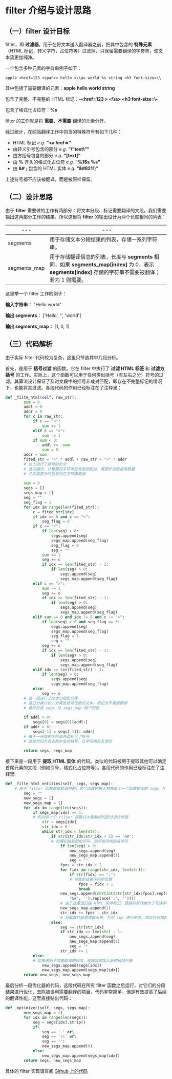 # filter 介绍与设计思路

## （一）filter 设计目标

filter，即 **过滤器**，用于在将文本送入翻译器之前，把其中包含的 **特殊元素** （HTML 标记，转义字符，占位符等）过滤掉，只保留需要翻译的字符串，使文本流更加纯净。

一个包含多种元素的字符串例子如下：

```
apple <href=123 <span>> hello <\\a> world %s string <h3 font-size=\\
```

其中包括了需要翻译的元素：**apple hello world string**

包含了完整、不完整的 HTML 标记：**-<href=123 <span>> <\\\a> <h3 font-size=\\\-**

包含了格式化占位符：**%s**

filter 的工作就是将 **需要、不需要** 翻译的元素分开。

经过统计，在网站翻译工作中包含的特殊符号有如下几种：

+ HTML 标记 *e.g.* **"<a href=>"**
+ 由转义引号包含的部分 *e.g.* **"\\\"text\\\""**
+ 由方括号包含的部分 *e.g.* **"[text]"**
+ 由 **%** 开头的格式化占位符 *e.g.* **"%1$s %s"**
+ 由 **&# ;** 包含的 HTML 实体 *e.g.* **"\&#8211;"**

上述符号都不应该被翻译，而是被原样保留。

## （二）设计思路

由于 **filter** 需要做的工作有两部分：将文本分段、标记需要翻译的文段，我们需要输出这两部分工作的结果。所以这里将 **filter** 的输出设计为两个长度相同的列表：

| ---          | ---                                                          |
| ------------ | ------------------------------------------------------------ |
| segments     | 用于存储文本分段结果的列表，存储一系列字符串。               |
| segments_map | 用于存储翻译信息的列表，长度与 **segments** 相同，如果 **segments_map[index]** 为 0，表示 **segments[index]** 存储的字符串不需要被翻译；若为 1 则需要。 |

这里举一个 filter 工作的例子：

**输入字符串：** "Hello <a> world"

**输出 segments：** ['Hello',  '<a>',  'world']

**输出 segments_map：** [1, 0, 1]

## （三）代码解析

由于实际 filter 代码较为复杂，这里只节选其中几段分析。

首先，是用于 **括号过滤** 的函数。它在 filter 中执行了 **过滤 HTML 标签** 和 **过滤方括号** 的工作。实际上，这个函数可以用于任何类似括号（有左右之分）符号的过滤。其算法设计保证了及时文段中的括号非成对匹配，即存在不完整标记的情况下，也能将其过滤。各段代码的作用已经标注在了注释里：

```python
def _filte_html(self, raw_str):
        sum = 0
        addl = 0
        addr = 0
        for c in raw_str:
            if c == "<":
                sum += 1
            elif c == ">":
                sum -= 1
            if sum < 0:
                addl += -sum
                sum = 0
        addr = sum
        fited_str = "<" * addl + raw_str + ">" * addr
        # 以上进行了括号的补全
        # 通过遍历，计算要将字符串括号全部配对，需要补全的括号数量
        # 并将需要补的括号加在字符串两端
        
        sum = 0
        segs = []
        segs_map = []
        seg = ""
        seg_flag = 1
        for idx in range(len(fited_str)):
            c = fited_str[idx]
            if idx == 0 and c == "<":
                seg_flag = 0
            if c == "<":
                if len(seg) > 0:
                    segs.append(seg)
                    segs_map.append(seg_flag)
                    seg_flag = 0
                    seg = ""
                sum += 1
                seg += c
                if idx == len(fited_str) - 1:
                    if len(seg) > 0:
                        segs.append(seg)
                        segs_map.append(seg_flag)
            elif c == ">":
                sum -= 1
                seg += c
                if idx == len(fited_str) - 1:
                    if len(seg) > 0:
                        segs.append(seg)
                        segs_map.append(seg_flag)
            elif sum == 0 and idx != 0 and c != ">":
                if len(seg) > 0 and seg_flag == 0:
                    segs.append(seg)
                    segs_map.append(seg_flag)
                    seg_flag = 1
                    seg = ""
                seg += c
                if idx == len(fited_str) - 1:
                    if len(seg) > 0:
                        segs.append(seg)
                        segs_map.append(seg_flag)
            elif idx == len(fited_str) - 1:
                if len(seg) > 0:
                    segs.append(seg)
                    segs_map.append(seg_flag)
            else:
                seg += c
        # 这一段进行了文本分段和分类
        # 通过分类讨论，分离出括号包裹的文本，标记为不需要翻译
        # 最终形成 segs 与 segs_map 两个列表
                
        if addl > 0:
            segs[0] = segs[0][addl:]
        if addr > 0:
            segs[-1] = segs[-1][:-addr]
        # 由于一开始在字符串两边补全了括号
        # 这段代码负责去除补全的括号，让字符串恢复原状
            
        return segs, segs_map
```

接下来是一段用于 **提取 HTML 实体** 的代码。类似的代码被用于提取其他可以确定首尾元素的文段（例如引号，格式化占位符等）。各段代码的作用已经标注在了注释里:

```python
def _filte_html_entities(self, segs, segs_map):
    # 由于 filter 函数是链式调用的，这个函数的输入参数是上一个函数输出的 segs 与 segs_map
        seg = ""
        new_segs = []
        new_segs_map = []
        for idx in range(len(segs)):
            if segs_map[idx] == 1:
            # 仅对前一个 filter 函数认为要翻译的部分进行处理
                str = segs[idx]
                str_idx = 0
                while str_idx < len(str):
                    if str[str_idx:str_idx + 2] == '&#':
                    # 如果扫描到起始字符，则开始寻找结束字符
                        if len(seg) > 0:
                            new_segs.append(seg)
                            new_segs_map.append(1)
                            seg = ""
                        fpos = str_idx + 2
                        for fidx in range(str_idx, len(str)):
                            if str[fidx] == ";":
                            # 寻找到结束字符的位置
                                fpos = fidx + 1
                                break
                        new_segs.append(chr(int(str[str_idx:fpos].replace(\
                        	"&#", '').replace(';', ''))))
                        # 由于这里是扫描 HTML 实体标记，直接将其转换为了可读字符
                        new_segs_map.append(1)
                        str_idx += fpos - str_idx
                        # 将截取的段落提取出来，并对 idx 进行更改，跳过已扫描的段落
                    else:
                        seg += str[str_idx]
                        if str_idx == len(str) - 1:
                            new_segs.append(seg)
                            new_segs_map.append(1)
                            seg = ""
                        str_idx += 1
            else:
            # 如果遇到不需要翻译的段落，直接将其加入新的段落列表
                new_segs.append(segs[idx])
                new_segs_map.append(segs_map[idx])
        return new_segs, new_segs_map
```

最后分析一段优化器的代码，这段代码在所有 filter 函数之后运行，对它们的分段结果进行优化，去除被误判需要翻译的项目，代码非常简单，但是有效提高了后续的翻译性能。这里直接贴出代码：

```python
def _optimizer(self, segs, segs_map):
        new_segs_map = []
        for idx in range(len(segs)):
            seg = segs[idx].strip()
            if\
                seg == '.' or\
                seg == '\\' or\
                seg == '':
                new_segs_map.append(0)
            else:
                new_segs_map.append(segs_map[idx])
        return segs, new_segs_map
```

具体的 filter 实现请查阅 [Github 上的代码](https://github.com/huang825172/.po-File-reader-from-scratch-source/blob/master/6/poIO/PoBlockFilters.py )